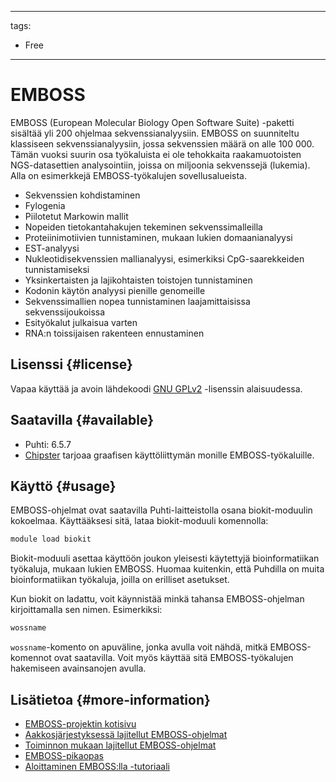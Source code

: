 
---
tags:
  - Free
---

# EMBOSS

EMBOSS (European Molecular Biology Open Software Suite) -paketti sisältää yli 200 ohjelmaa sekvenssianalyysiin. 
EMBOSS on suunniteltu klassiseen sekvenssianalyysiin, jossa sekvenssien määrä on alle 100 000. Tämän vuoksi suurin osa työkaluista 
ei ole tehokkaita raakamuotoisten NGS-datasettien analysointiin, joissa on miljoonia sekvenssejä (lukemia). Alla on esimerkkejä 
EMBOSS-työkalujen sovellusalueista.

* Sekvenssien kohdistaminen
* Fylogenia
* Piilotetut Markowin mallit
* Nopeiden tietokantahakujen tekeminen sekvenssimalleilla
* Proteiinimotiivien tunnistaminen, mukaan lukien domaanianalyysi
* EST-analyysi
* Nukleotidisekvenssien mallianalyysi, esimerkiksi CpG-saarekkeiden tunnistamiseksi
* Yksinkertaisten ja lajikohtaisten toistojen tunnistaminen
* Kodonin käytön analyysi pienille genomeille
* Sekvenssimallien nopea tunnistaminen laajamittaisissa sekvenssijoukoissa
* Esityökalut julkaisua varten
* RNA:n toissijaisen rakenteen ennustaminen

## Lisenssi {#license}

Vapaa käyttää ja avoin lähdekoodi [GNU GPLv2](https://www.gnu.org/licenses/old-licenses/gpl-2.0.html) -lisenssin alaisuudessa.

## Saatavilla {#available}

- Puhti: 6.5.7
- [Chipster](https://chipster.csc.fi) tarjoaa graafisen käyttöliittymän monille EMBOSS-työkaluille.

## Käyttö {#usage}

EMBOSS-ohjelmat ovat saatavilla Puhti-laitteistolla osana biokit-moduulin kokoelmaa. Käyttääksesi sitä, lataa biokit-moduuli komennolla:

```bash
module load biokit
```

Biokit-moduuli asettaa käyttöön joukon yleisesti käytettyjä bioinformatiikan työkaluja, mukaan lukien EMBOSS. 
Huomaa kuitenkin, että Puhdilla on muita bioinformatiikan työkaluja, joilla on erilliset asetukset.

Kun biokit on ladattu, voit käynnistää minkä tahansa EMBOSS-ohjelman kirjoittamalla sen nimen. Esimerkiksi:

```bash
wossname
```

`wossname`-komento on apuväline, jonka avulla voit nähdä, mitkä EMBOSS-komennot ovat saatavilla. Voit myös käyttää sitä 
EMBOSS-työkalujen hakemiseen avainsanojen avulla.

## Lisätietoa {#more-information}

* [EMBOSS-projektin kotisivu](http://emboss.open-bio.org/)
* [Aakkosjärjestyksessä lajitellut EMBOSS-ohjelmat](https://extras.csc.fi/emboss/doc/programs/html/index.html)
* [Toiminnon mukaan lajitellut EMBOSS-ohjelmat](https://extras.csc.fi/emboss/doc/programs/html/groups.html)
* [EMBOSS-pikaopas](https://extras.csc.fi/emboss/emboss_qg.pdf)
* [Aloittaminen EMBOSS:lla -tutoriaali](http://emboss.sourceforge.net/docs/emboss_tutorial/emboss_tutorial.html)

